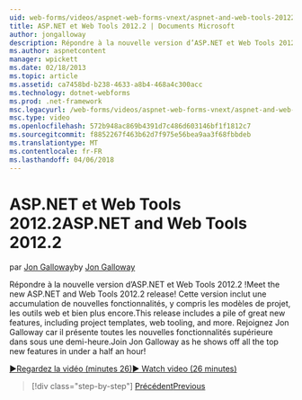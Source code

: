 ```yaml
---
uid: web-forms/videos/aspnet-web-forms-vnext/aspnet-and-web-tools-20122
title: ASP.NET et Web Tools 2012.2 | Documents Microsoft
author: jongalloway
description: Répondre à la nouvelle version d’ASP.NET et Web Tools 2012.2 ! Cette version inclut une accumulation de nouvelles fonctionnalités, y compris les modèles de projet, les outils web et bien plus encore. Patrice...
ms.author: aspnetcontent
manager: wpickett
ms.date: 02/18/2013
ms.topic: article
ms.assetid: ca7458bd-b238-4633-a8b4-468a4c300acc
ms.technology: dotnet-webforms
ms.prod: .net-framework
msc.legacyurl: /web-forms/videos/aspnet-web-forms-vnext/aspnet-and-web-tools-20122
msc.type: video
ms.openlocfilehash: 572b948ac869b4391d7c486d603146bf1f1812c7
ms.sourcegitcommit: f8852267f463b62d7f975e56bea9aa3f68fbbdeb
ms.translationtype: MT
ms.contentlocale: fr-FR
ms.lasthandoff: 04/06/2018
---
```

<a name="aspnet-and-web-tools-20122"></a><span data-ttu-id="3362c-105">ASP.NET et Web Tools 2012.2</span><span class="sxs-lookup"><span data-stu-id="3362c-105">ASP.NET and Web Tools 2012.2</span></span>
====================
<span data-ttu-id="3362c-106">par [Jon Galloway](https://github.com/jongalloway)</span><span class="sxs-lookup"><span data-stu-id="3362c-106">by [Jon Galloway](https://github.com/jongalloway)</span></span>

<span data-ttu-id="3362c-107">Répondre à la nouvelle version d’ASP.NET et Web Tools 2012.2 !</span><span class="sxs-lookup"><span data-stu-id="3362c-107">Meet the new ASP.NET and Web Tools 2012.2 release!</span></span> <span data-ttu-id="3362c-108">Cette version inclut une accumulation de nouvelles fonctionnalités, y compris les modèles de projet, les outils web et bien plus encore.</span><span class="sxs-lookup"><span data-stu-id="3362c-108">This release includes a pile of great new features, including project templates, web tooling, and more.</span></span> <span data-ttu-id="3362c-109">Rejoignez Jon Galloway car il présente toutes les nouvelles fonctionnalités supérieure dans sous une demi-heure.</span><span class="sxs-lookup"><span data-stu-id="3362c-109">Join Jon Galloway as he shows off all the top new features in under a half an hour!</span></span>

[<span data-ttu-id="3362c-110">&#9654;Regardez la vidéo (minutes 26)</span><span class="sxs-lookup"><span data-stu-id="3362c-110">&#9654; Watch video (26 minutes)</span></span>](https://channel9.msdn.com/Blogs/ASP-NET-Site-Videos/aspnet-and-web-tools-20122)

> [!div class="step-by-step"]
> [<span data-ttu-id="3362c-111">Précédent</span><span class="sxs-lookup"><span data-stu-id="3362c-111">Previous</span></span>](getting-started-with-the-next-version-of-aspnet.md)
